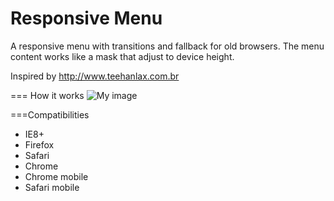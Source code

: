 Responsive Menu
===============

A responsive menu with transitions and fallback for old browsers.
The menu content works like a mask that adjust to device height.

Inspired by http://www.teehanlax.com.br

=== How it works
![My image](http://agenciametrica.com.br/github/responsive-menu/screencast.gif)


===Compatibilities
 - IE8+
 - Firefox
 - Safari
 - Chrome
 - Chrome mobile
 - Safari mobile
